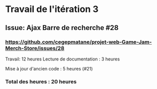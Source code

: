 # Travail de l'itération 3

## Issue: Ajax Barre de recherche #28
### https://github.com/cegepmatane/projet-web-Game-Jam-Merch-Store/issues/28

Travail: 12 heures
Lecture de documentation : 3 heures

Mise à jour d'ancien code : 5 heures (#21)

### Total des heures : 20 heures
